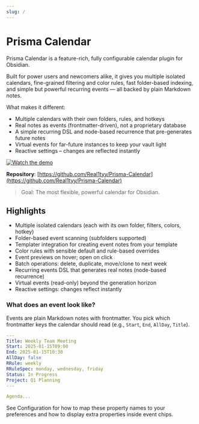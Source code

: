 ```yaml
---
slug: /
---
```


# Prisma Calendar

Prisma Calendar is a feature-rich, fully configurable calendar plugin for Obsidian.

Built for power users and newcomers alike, it gives you multiple isolated calendars, fine-grained filtering and color rules, fast folder-based indexing, and simple but powerful recurring events — all backed by plain Markdown notes.

What makes it different:

- Multiple calendars with their own folders, rules, and hotkeys
- Real notes as events (frontmatter-driven), not a proprietary database
- A simple recurring DSL and node-based recurrence that pre-generates future notes
- Virtual events for far-future instances to keep your vault light
- Reactive settings – changes are reflected instantly

[![Watch the demo](https://img.youtube.com/vi/YOUR_VIDEO_ID/0.jpg)](https://www.youtube.com/watch?v=YOUR_VIDEO_ID)

**Repository**: [https://github.com/Real1tyy/Prisma-Calendar](https://github.com/Real1tyy/Prisma-Calendar)

> Goal: The most flexible, powerful calendar for Obsidian.

## Highlights

- Multiple isolated calendars (each with its own folder, filters, colors, hotkey)
- Folder-based event scanning (subfolders supported)
- Templater integration for creating event notes from your template
- Color rules with sensible default and rule-based overrides
- Event previews on hover; open on click
- Batch operations: delete, duplicate, move/clone to next week
- Recurring events DSL that generates real notes (node-based recurrence)
- Virtual events (read-only) beyond the generation horizon
- Reactive settings: changes reflect instantly

### What does an event look like?

Events are plain Markdown notes with frontmatter. You pick which frontmatter keys the calendar should read (e.g., `Start`, `End`, `AllDay`, `Title`).

```yaml
---
Title: Weekly Team Meeting
Start: 2025-01-15T09:00
End: 2025-01-15T10:30
AllDay: false
RRule: weekly
RRuleSpec: monday, wednesday, friday
Status: In Progress
Project: Q1 Planning
---

Agenda...
```

See Configuration for how to map these property names to your preferences and how to display extra properties inside event chips.
